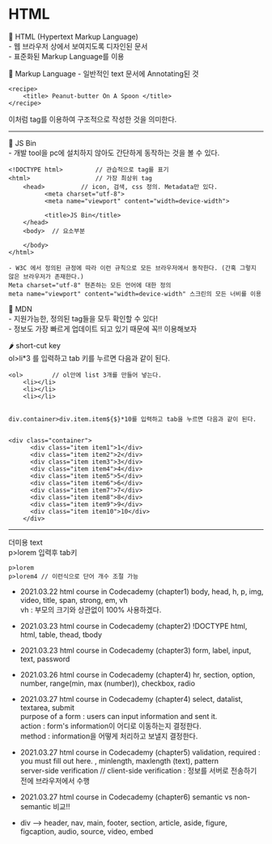 # HTML

🍈 HTML (Hypertext Markup Language)   
	- 웹 브라우저 상에서 보여지도록 디자인된 문서   
	- 표준화된 Markup Language를 이용

🍋 Markup Language
	- 일반적인 text 문서에 Annotating된 것

	<recipe>
		<title> Peanut-butter On A Spoon </title> 
	</recipe>
	
이처럼 tag를 이용하여 구조적으로 작성한 것을 의미한다.

------------------------------------------------------
🍌 JS Bin   
	- 개발 tool을 pc에 설치하지 않아도 간단하게 동작하는 것을 볼 수 있다.
```
<!DOCTYPE html>      	// 관습적으로 tag를 표기
<html>                  // 가장 최상위 tag
	<head>          // icon, 검색, css 정의. Metadata만 있다.
		  <meta charset="utf-8">
		  <meta name="viewport" content="width=device-width">
	
		  <title>JS Bin</title>
	</head>
	<body>  // 요소부분
	
	</body>
</html>
```
	- W3C 에서 정의된 규정에 따라 이런 규칙으로 모든 브라우저에서 동작한다. (간혹 그렇지 않은 브라우저가 존재한다.)
	Meta charset="utf-8" 현존하는 모든 언어에 대한 정의
	meta name="viewport" content="width=device-width" 스크린의 모든 너비를 이용

🍍 MDN    
	- 지원가능한, 정의된 tag들을 모두 확인할 수 있다!   
	- 정보도 가장 빠르게 업데이트 되고 있기 때문에 꼭!! 이용해보자   

🌶️ short-cut key      
	ol>li*3 를 입력하고 tab 키를 누르면 다음과 같이 된다.
	
   	
	<ol>   		// ol안에 list 3개를 만들어 넣는다.
		<li></li>   
		<li></li>   
		<li></li>   
	
	
	div.container>div.item.item${$}*10를 입력하고 tab을 누르면 다음과 같이 된다.
	
	
	<div class="container">
	      <div class="item item1">1</div>
	      <div class="item item2">2</div>
	      <div class="item item3">3</div>
	      <div class="item item4">4</div>
	      <div class="item item5">5</div>
	      <div class="item item6">6</div>
	      <div class="item item7">7</div>
	      <div class="item item8">8</div>
	      <div class="item item9">9</div>
	      <div class="item item10">10</div>
    	</div>
	
-------------------------------------------------------------
더미용 text   
	p>lorem 입력후 tab키
		
	p>lorem    
	p>lorem4 // 이런식으로 단어 개수 조절 가능   

* 2021.03.22 html course in Codecademy (chapter1) 
body, head, h, p, img, video, title, span, strong, em, vh    
vh : 부모의 크기와 상관없이 100% 사용하겠다.   

* 2021.03.23 html course in Codecademy (chapter2)
!DOCTYPE html, html, table, thead, tbody

* 2021.03.23 html course in Codecademy (chapter3)
form, label, input, text, password

* 2021.03.26 html course in Codecademy (chapter4)
hr, section, option, number, range(min, max (number)), checkbox, radio 

* 2021.03.27 html course in Codecademy (chapter4)
select, datalist, textarea, submit   
purpose of a form : users can input information and sent it.   
action : form's information이 어디로 이동하는지 결정한다.   
method : information을 어떻게 처리하고 보낼지 결정한다.   

* 2021.03.27 html course in Codecademy (chapter5)
validation, required : you must fill out here. , minlength, maxlength (text), pattern   
server-side verification // client-side verification : 정보를 서버로 전송하기 전에 브라우저에서 수행

* 2021.03.27 html course in Codecademy (chapter6)
semantic vs non-semantic 비교!!

* div --> header, nav, main, footer, section, article, aside, figure, figcaption, audio, source, video, embed
